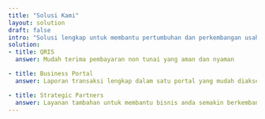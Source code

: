 ```yaml
---
title: "Solusi Kami"
layout: solution
draft: false
intro: "Solusi lengkap untuk membantu pertumbuhan dan perkembangan usahamu."
solution:
- title: QRIS
  answer: Mudah terima pembayaran non tunai yang aman dan nyaman

- title: Business Portal
  answer: Laporan transaksi lengkap dalam satu portal yang mudah diakses dimana dan kapan saja

- title: Strategic Partners
  answer: Layanan tambahan untuk membantu bisnis anda semakin berkembang
---
```

